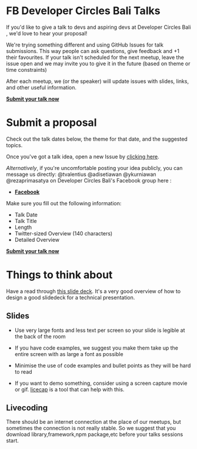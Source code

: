 # FB Developer Circles Bali Talks
If you'd like to give a talk to devs and aspiring devs at Developer Circles Bali , we'd love to hear your proposal!

We're trying something different and using GitHub Issues for talk submissions. This way people can ask questions, give feedback and +1 their favourites. If your talk isn't scheduled for the next meetup, leave the issue open and we may invite you to give it in the future (based on theme or time constraints)

After each meetup, we (or the speaker) will update issues with slides, links, and other useful information.

[**Submit your talk now**](https://github.com/devcbali/talks/issues/new)

# Submit a proposal

Check out the talk dates below, the theme for that date, and the suggested topics.

Once you've got a talk idea, open a new Issue by [clicking here](https://github.com/devcbali/talks/issues/new).

_Alternatively_, if you're uncomfortable posting your idea publicly, you can message us directly: @tvalentius @adisetiawan @ykurniawan @rezaprimasatya on Developer Circles Bali's Facebook group here :
* [**Facebook**](https://www.facebook.com/groups/devcbali/)

Make sure you fill out the following information:

* Talk Date 
* Talk Title
* Length
* Twitter-sized Overview (140 characters)
* Detailed Overview

[**Submit your talk now**](https://github.com/devcbali/talks/issues/new)


# Things to think about

Have a read through [this slide deck](http://www.slideshare.net/LookAtMySlides/codeware). It's a very good overview of how to design a good slidedeck for a technical presentation.

## Slides

* Use very large fonts and less text per screen so your slide is legible at the back of the room

* If you have code examples, we suggest you make them take up the entire screen with as large a font as possible

* Minimise the use of code examples and bullet points as they will be hard to read

* If you want to demo something, consider using a screen capture movie or gif. [licecap](http://www.cockos.com/licecap) is a tool that can help with this.

## Livecoding

There should be an internet connection at the place of our meetups, but sometimes the connection is not really stable. So we suggest that you download library,framework,npm package,etc before your talks sessions start.

